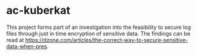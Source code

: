 # ac-kuberkat
This project forms part of an investigation into the feasibility to secure log files through just in time encryption of sensitive data. The findings can be read at https://dzone.com/articles/the-correct-way-to-secure-sensitive-data-when-pres.
